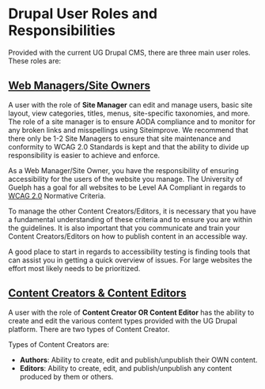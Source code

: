 # Drupal User Roles and Responsibilities
Provided with the current UG Drupal CMS, there are three main user roles. These roles are: 

## [Web Managers/Site Owners](webman.md)
A user with the role of **Site Manager** can edit and manage users, basic site layout, view categories, titles, menus, site-specific taxonomies, and more. The role of a site manager is to ensure AODA compliance and to monitor for any broken links and misspellings using Siteimprove. We recommend that there only be 1-2 Site Managers to ensure that site maintenance and conformity to WCAG 2.0 Standards is kept and that the ability to divide up responsibility is easier to achieve and enforce.

As a Web Manager/Site Owner, you have the responsibility of ensuring accessibility for the users of the website you manage. The University of Guelph has a goal for all websites to be Level AA Compliant in regards to [WCAG 2.0](https://www.w3.org/TR/WCAG20/) Normative Criteria. 

To manage the other Content Creators/Editors, it is necessary that you have a fundamental understanding of these criteria and to ensure you are within the guidelines. It is also important that you communicate and train your Content Creators/Editors on how to publish content in an accessible way.

A good place to start in regards to accessibility testing is finding tools that can assist you in getting a quick overview of issues. For large websites the effort most likely needs to be prioritized.

## [Content Creators & Content Editors](contentcreators.md)
A user with the role of **Content Creator OR Content Editor** has the ability to create and edit the various content types provided with the UG Drupal platform. There are two types of Content Creator.

Types of Content Creators are:

* **Authors**: Ability to create, edit and publish/unpublish their OWN content.
* **Editors**: Ability to create, edit, and publish/unpublish any content produced by them or others.
